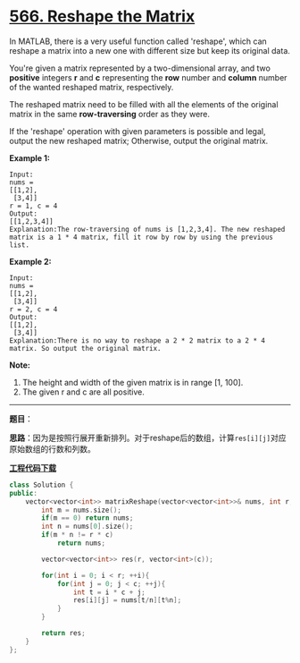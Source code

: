 # [566. Reshape the Matrix](https://leetcode.com/problems/reshape-the-matrix/)

In MATLAB, there is a very useful function called 'reshape', which can reshape a matrix into a new one with different size but keep its original data.

You're given a matrix represented by a two-dimensional array, and two **positive** integers **r** and **c** representing the **row** number and **column** number of the wanted reshaped matrix, respectively.

The reshaped matrix need to be filled with all the elements of the original matrix in the same **row-traversing** order as they were.

If the 'reshape' operation with given parameters is possible and legal, output the new reshaped matrix; Otherwise, output the original matrix.

**Example 1:**

```
Input:
nums =
[[1,2],
 [3,4]]
r = 1, c = 4
Output:
[[1,2,3,4]]
Explanation:The row-traversing of nums is [1,2,3,4]. The new reshaped matrix is a 1 * 4 matrix, fill it row by row by using the previous list.
```



**Example 2:**

```
Input:
nums =
[[1,2],
 [3,4]]
r = 2, c = 4
Output:
[[1,2],
 [3,4]]
Explanation:There is no way to reshape a 2 * 2 matrix to a 2 * 4 matrix. So output the original matrix.
```

**Note:**

1. The height and width of the given matrix is in range [1, 100].
2. The given r and c are all positive.

-----

**题目**：

**思路**：因为是按照行展开重新排列。对于reshape后的数组，计算`res[i][j]`对应原始数组的行数和列数。

[**工程代码下载**](https://github.com/shenkh/leetcode)

```cpp
class Solution {
public:
    vector<vector<int>> matrixReshape(vector<vector<int>>& nums, int r, int c) {
        int m = nums.size();
        if(m == 0) return nums;
        int n = nums[0].size();
        if(m * n != r * c)
            return nums;

        vector<vector<int>> res(r, vector<int>(c));

        for(int i = 0; i < r; ++i){
            for(int j = 0; j < c; ++j){
                int t = i * c + j;
                res[i][j] = nums[t/n][t%n];
            }
        }

        return res;
    }
};
```
